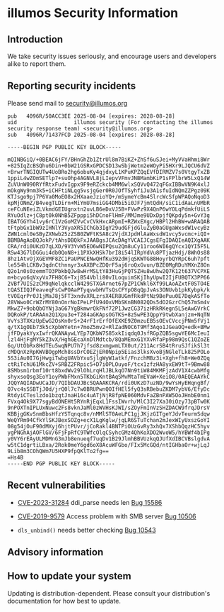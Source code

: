 # illumos Security Information

## Introduction

We take security issues seriously, and encourage users and developers alike
to report them.

## Reporting security incidents

Please send mail to [security@illumos.org](mailto:security@illumos.org)

```
pub   4096R/50ACC3EE 2025-08-04 [expires: 2028-08-28]
uid                  illumos security (For contacting the illumos security response team) <security@illumos.org>
sub   4096R/71437FCD 2025-08-04 [expires: 2028-08-28]

-----BEGIN PGP PUBLIC KEY BLOCK-----

mQINBGiQ/+0BEAC6jFY/BHnGhZb1ZtrUl8m7BiKZ+ZhSf6uSJei+MyVVaHhmi8Wr
+825IqZcBSQhu6Din+0bW21GSRxGPDCSD13wSbjWetm2eWOyPi5HXr9LJQCU6dVZ
+BrwrTNGIQUTw4UoBRo2hg6obuKy4qjdxyL1KPuKPZQqEVfDIRMZV7s0VtgyTxZB
1ppiL4wZOmSETlp7+suOhp4AGNVL8jLIepvVFmvJNBMambKiP1sFPlbrW5LxQ14W
ZuVUnW090RYfRtxFudvIgpx9F9eRZckcb4MM6wlxSQVvQ472qFGxIBBwVN9K4xlJ
mOkgWy9nm3k5+iCHFtiNLqg5vsjgGer0R0JOfTSyhfiJu3A1sfuIdNQmZZPgz09K
KTJsgo9pj7P6Va0MoEO8x2HXaaeJzioYQ+/mSymeYcBm4SlrcWcSfpWPAQoNqoD3
kpMjONmZ/B4vegTLDirn+MiYmU7msiGG4DMbi5i0JF7jmtQdH/siC1idAaLnUMbR
ceFCuNEeiZLVkmdGEIUgnxtn2uvLB6eDxVJ5B+FVwPz9X4QnP6wYOLqPdmkfUiLS
RYuOdlz+jC8pt0k0NhB5ZFpppi5hDCnoFlHmF/MMJme9UDxDpjfQKpdy5n+GvY3g
IBATGGYh41vy6rC1VzGoMZVvCvCVkHxcARpmI+RZWxEXgc/HBPl2HhBW+wARAQAB
tFtpbGx1bW9zIHNlY3VyaXR5IChGb3IgY29udGFjdGluZyB0aGUgaWxsdW1vcyBz
ZWN1cml0eSByZXNwb25zZSB0ZWFtKSA8c2VjdXJpdHlAaWxsdW1vcy5vcmc+iQI+
BBMBAgAoBQJokP/tAhsDBQkFxJAABgsJCAcDAgYVCAIJCgsEFgIDAQIeAQIXgAAK
CRA/rdi0UKzD7qLXD/9V3YvW5EO6wNIPQsu2Qm8uCy11roo6WI6gQYcx1QYI5F5L
RSw43G7lDGGui4db0QoN8+i1PXkXHSk7brI8i54lIRpYdVu8PTjazHdj/8WhOs88
8hz1AtvOjXGEVMF8ZC1PaUPNCENwQHfKu392dHjqSKWTG88HoyrbQYRpC6uh7pft
le554hLCKBv3qdnCthnnyr3xAXBPcZDQrF5aj6roQxGvun/BZE0MgRDuYMXnZ8On
Q2o1n0s0zemmTO3PbkbQJw8wHrMSLtY83HuGjPQTSZHu8wUhw2Q7K12t637VCPXE
m+bcyo6qVxyVx7FH8C6+TxjB54Vbli80vILoquimSKjIhyUpwI2IjFUBQTX3PP66
2VBf7UIS2zCM9qNelqkcclW429STXGArnet67pZP1CWkl6Xf99LAoAZxtF0STO4E
tQASIIQJFeaveqFsCwPOAaPTyqvwbHVTsQsCFYpO8qQpJvAs3ONUvb1pkKybpk/k
tVOEqrPr0J1jMaJ8j5FT3xndvXRLzrsX4ER8UGmfRkdPtNz9BePuu0E7DqkASfTo
28VWwo0CrWZrMY80nOnrNoIPeLPfU94OxVMbSKnBN082QDs5dO2GzrChQ57mSm4v
MkwZ7+9obQbOYNj3aG67YgBkmwrQkFNf72P1JwzCG37izHRkRKegn5L5eAwGVrkC
DQRokP/tARAAn2Q1Xpu3e+T284aGKApsOGTKS+8z5wPE3QppY9twbXanjzm+NqTN
VvYs3TXKzUpEwG2OsKn0rS+24rF1rErfOfEXKE9Z0mzuEB5sOEvCVccjPNm5fVj1
q/tX1gOEb73k5cXpbWYetn+7moZ5mv2+RlZadNOC6T9Mf3Aqo1JGeaOQ+edk+BMw
jfFDyakYyxIwfrQKANAywLYEp7QKbW7S85xkIiqdq0JsfRGpZQB5sgwYE6McIeuI
lzl4HjFgMY5kZ3vX/HghGEcaXnDlMdtcb/8QaMEmxG1YXvRfaPp98m9QsC1QZoZE
6q/UtObRx8HdTEu5wqNPU7h7jfsd8zxmgwmLTX0ut/211AcrSB4tRruSJfikSl3t
cMDQnXzRpKWVBOgpMch8ssDrCOEZjER0Npip5Eias3lksXvoBjNGleTLk825POLo
5S3iAu0I7GjHwgiTwbgUAVbYxuSjlgWyW1atkf/FnzchMBz3i+Xgh+fh8+We0ZQq
ctRiTchU61MkcZV+SRBZ2FRpic5+D7iOPLOuyoF/tcx1zfzHA8yxEW9tT+9Bmw88
8SMbsm1rbmf10rt8bxdWv29lOhLrqHlJBLkqO7Nn9tiW84MKMFjzAdV1X4cwbMfg
shyxsoQsg3EoY1oyPWbFMxn5TKbGiKntBAqSMvMtaTmEVaW+XeiO8/0AEQEAAYkC
JQQYAQIADwUCaJD/7QIbDAUJBcSQAAAKCRA/rdi0UKzD7uzND/9wYsHyEHqngBf/
Q7vc4sSSBTjJOd/jrQ0l7c7w0BRUPwnQOIfHEl5fyQ3sRBebuZKDM7ybV6/EfyDc
RtdyiCTeslzdo1bzqtJnaH16c4uATjNjR8fpNE060MdvFaZBnPAW5OoJHnbE0nm1
FVxq4Ok9X77sgyBdONEHt5RYnRjEqxL1FssIWvrh/MlC3I27Xa30iOzy73pBTw0K
9nPOXTnIPLUxNuwc2Fs8vknJaMl0zWVHsKJWI/sZOyFmInVzSHZDACW9frqJDrsV
KBBjgGKvSnmBbsHfzYSTqnqc8v/nMMlST0AeLPC1gjJKjzGITgeYJdvTeurmSdqw
WeQYRm94CfkYlSKJBexSOZg+ecX1LgKglw/jqLR6STuTchan2mJexWIyUxszGoYI
08g54jOuF90dMXyj6hjtPUvr/jCoRakl4BNTPiOUzGvRy3xhQx7XShbQqzHC5hyv
ygPNGhAjAOFlGV/6FjFpRfC9TWfcOlqCSyhcGMz4QhKoXDO2WvoW5/hYBWf4bIPg
y0VY6rEAyULMDMnG3mJb8enueqf7uqDv1B29JlmhBBVUzkqQJUfXdIBCVBslgdvA
w5tC1dgrtiLBxa/2Rok0meY6gd6oX8AcuWFGbo/FIx5McGQd/ntIGHbaOr+wjLqJ
9Lib8m3COhQWm7U5HXP9fpQKlTo2fg==
=Hs4B
-----END PGP PUBLIC KEY BLOCK-----

```

## Recent vulnerabilities

-
  [CVE-2023-31284](https://nvd.nist.gov/vuln/detail/CVE-2023-31284)
  ddi_parse needs len [Bug
  15586](https://illumos.org/issues/15586)

-
  [CVE-2019-9579](https://cve.mitre.org/cgi-bin/cvename.cgi?name=CVE-2019-9579)
  Access problem with SMB server [Bug
  10506](https://illumos.org/issues/10506)

- `dls_unbind()` needs better checking [Bug
  10543](https://illumos.org/issues/10543)

## Advisory information

## How to update your system

Updating is distribution-dependent.  Please consult your distribution's
documentation for how best to update.
